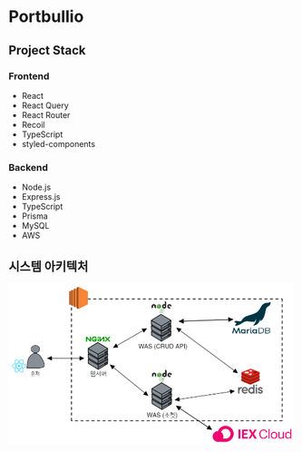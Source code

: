 # Portbullio

## Project Stack

### Frontend

- React
- React Query
- React Router
- Recoil
- TypeScript
- styled-components

### Backend

- Node.js
- Express.js
- TypeScript
- Prisma
- MySQL
- AWS

## 시스템 아키텍처

![App architecture](./images/app_architecture.png)
